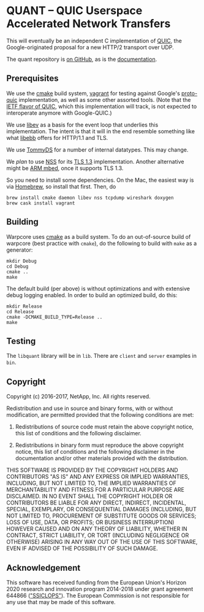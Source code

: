 # QUANT – QUIC Userspace Accelerated Network Transfers

This will eventually be an independent C implementation of
[QUIC](https://www.chromium.org/quic), the Google-originated proposal for a new
HTTP/2 transport over UDP.

The quant repository is [on GitHub](https://github.com/NTAP/quant), as is
the [documentation](https://ntap.github.io/quant/).


## Prerequisites

We use the [cmake](https://cmake.org/) build system,
[vagrant](https://www.vagrantup.com/) for testing against Google's
[proto-quic](https://github.com/google/proto-quic) implementation, as well as
some other assorted tools. (Note that the [IETF flavor of
QUIC](https://datatracker.ietf.org/wg/quic/charter/), which this implementation
will track, is not expected to interoperate anymore with Google-QUIC.)

We use [libev](http://software.schmorp.de/pkg/libev.html) as a basis for the
event loop that underlies this implementation. The intent is that it will in the
end resemble something like what [libebb](http://tinyclouds.org/libebb/)
offers for HTTP/1.1 and TLS.

We use [TommyDS](http://www.tommyds.it/) for a number of internal datatypes.
This may change.

We *plan* to use
[NSS](https://developer.mozilla.org/en-US/docs/Mozilla/Projects/NSS) for its
[TLS 1.3](https://datatracker.ietf.org/doc/draft-ietf-tls-tls13/)
implementation. Another alternative might be [ARM
mbed](https://www.mbed.com/en/), once it supports TLS 1.3.

So you need to install some dependencies. On the Mac, the easiest way is via
[Homebrew](http://brew.sh/), so install that first. Then, do

    brew install cmake daemon libev nss tcpdump wireshark doxygen
    brew cask install vagrant


## Building
Warpcore uses [cmake](https://cmake.org/) as a build system. To do an
out-of-source build of warpcore (best practice with `cmake`), do the following
to build with `make` as a generator:

    mkdir Debug
    cd Debug
    cmake ..
    make

The default build (per above) is without optimizations and with extensive debug
logging enabled. In order to build an optimized build, do this:

    mkdir Release
    cd Release
    cmake -DCMAKE_BUILD_TYPE=Release ..
    make


## Testing

The `libquant` library will be in `lib`. There are `client` and `server`
examples in `bin`.


## Copyright

Copyright (c) 2016-2017, NetApp, Inc.
All rights reserved.

Redistribution and use in source and binary forms, with or without modification,
are permitted provided that the following conditions are met:

1. Redistributions of source code must retain the above copyright notice, this
   list of conditions and the following disclaimer.

2. Redistributions in binary form must reproduce the above copyright notice,
   this list of conditions and the following disclaimer in the documentation
   and/or other materials provided with the distribution.

THIS SOFTWARE IS PROVIDED BY THE COPYRIGHT HOLDERS AND CONTRIBUTORS "AS IS" AND
ANY EXPRESS OR IMPLIED WARRANTIES, INCLUDING, BUT NOT LIMITED TO, THE IMPLIED
WARRANTIES OF MERCHANTABILITY AND FITNESS FOR A PARTICULAR PURPOSE ARE
DISCLAIMED. IN NO EVENT SHALL THE COPYRIGHT HOLDER OR CONTRIBUTORS BE LIABLE FOR
ANY DIRECT, INDIRECT, INCIDENTAL, SPECIAL, EXEMPLARY, OR CONSEQUENTIAL DAMAGES
(INCLUDING, BUT NOT LIMITED TO, PROCUREMENT OF SUBSTITUTE GOODS OR SERVICES;
LOSS OF USE, DATA, OR PROFITS; OR BUSINESS INTERRUPTION) HOWEVER CAUSED AND ON
ANY THEORY OF LIABILITY, WHETHER IN CONTRACT, STRICT LIABILITY, OR TORT
(INCLUDING NEGLIGENCE OR OTHERWISE) ARISING IN ANY WAY OUT OF THE USE OF THIS
SOFTWARE, EVEN IF ADVISED OF THE POSSIBILITY OF SUCH DAMAGE.


## Acknowledgement

This software has received funding from the European Union's Horizon 2020
research and innovation program 2014-2018 under grant agreement 644866
(["SSICLOPS"](https://ssiclops.eu/)). The European Commission is not responsible
for any use that may be made of this software.


[//]: # (@example client.c)
[//]: # (@example server.c)
